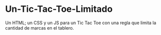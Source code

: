 # Un-Tic-Tac-Toe-Limitado
Un HTML; un CSS y un JS para un Tic Tac Toe con una regla que limita la cantidad de marcas en el tablero.
